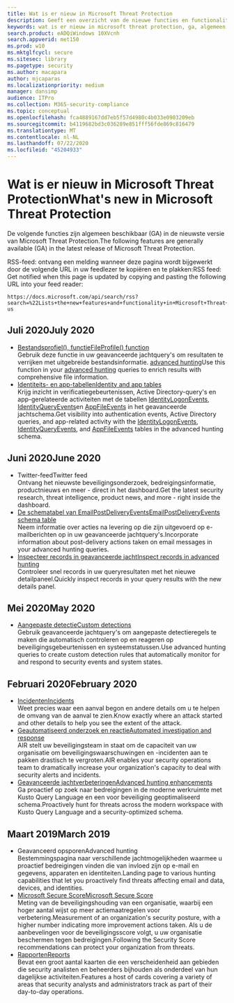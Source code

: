 ```yaml
---
title: Wat is er nieuw in Microsoft Threat Protection
description: Geeft een overzicht van de nieuwe functies en functionaliteit in Microsoft Threat Protection
keywords: wat is er nieuw in microsoft threat protection, ga, algemeen beschikbaar, mogelijkheden, beschikbaar, nieuwe
search.product: eADQiWindows 10XVcnh
search.appverid: met150
ms.prod: w10
ms.mktglfcycl: secure
ms.sitesec: library
ms.pagetype: security
ms.author: macapara
author: mjcaparas
ms.localizationpriority: medium
manager: dansimp
audience: ITPro
ms.collection: M365-security-compliance
ms.topic: conceptual
ms.openlocfilehash: fca4889167dd7eb5f57d4980c4b033e0903209eb
ms.sourcegitcommit: b4119682bd3c036289e851fff56fde869c816479
ms.translationtype: MT
ms.contentlocale: nl-NL
ms.lasthandoff: 07/22/2020
ms.locfileid: "45204933"
---
```

# <a name="whats-new-in-microsoft-threat-protection"></a><span data-ttu-id="33751-104">Wat is er nieuw in Microsoft Threat Protection</span><span class="sxs-lookup"><span data-stu-id="33751-104">What's new in Microsoft Threat Protection</span></span>

<span data-ttu-id="33751-105">De volgende functies zijn algemeen beschikbaar (GA) in de nieuwste versie van Microsoft Threat Protection.</span><span class="sxs-lookup"><span data-stu-id="33751-105">The following features are generally available (GA) in the latest release of Microsoft Threat Protection.</span></span>

<span data-ttu-id="33751-106">RSS-feed: ontvang een melding wanneer deze pagina wordt bijgewerkt door de volgende URL in uw feedlezer te kopiëren en te plakken:</span><span class="sxs-lookup"><span data-stu-id="33751-106">RSS feed: Get notified when this page is updated by copying and pasting the following URL into your feed reader:</span></span>
```http
https://docs.microsoft.com/api/search/rss?search=%22Lists+the+new+features+and+functionality+in+Microsoft+Threat+Protection%22&locale=en-us
```
## <a name="july-2020"></a><span data-ttu-id="33751-107">Juli 2020</span><span class="sxs-lookup"><span data-stu-id="33751-107">July 2020</span></span>
- [<span data-ttu-id="33751-108">Bestandsprofiel(), functie</span><span class="sxs-lookup"><span data-stu-id="33751-108">FileProfile() function</span></span>](advanced-hunting-fileprofile-function.md) <br> <span data-ttu-id="33751-109">Gebruik deze functie in uw geavanceerde jachtquery's om resultaten te verrijken met uitgebreide bestandsinformatie. [advanced hunting](advanced-hunting-overview.md)</span><span class="sxs-lookup"><span data-stu-id="33751-109">Use this function in your [advanced hunting](advanced-hunting-overview.md) queries to enrich results with comprehensive file information.</span></span>
- [<span data-ttu-id="33751-110">Identiteits- en app-tabellen</span><span class="sxs-lookup"><span data-stu-id="33751-110">Identity and app tables</span></span>](advanced-hunting-schema-tables.md)<br> <span data-ttu-id="33751-111">Krijg inzicht in verificatiegebeurtenissen, Active Directory-query's en app-gerelateerde activiteiten met de tabellen [IdentityLogonEvents](advanced-hunting-identitylogonevents-table.md), [IdentityQueryEvents](advanced-hunting-identityqueryevents-table.md)en [AppFileEvents](advanced-hunting-appfileevents-table.md) in het geavanceerde jachtschema.</span><span class="sxs-lookup"><span data-stu-id="33751-111">Get visibility into authentication events, Active Directory queries, and app-related activity with the [IdentityLogonEvents](advanced-hunting-identitylogonevents-table.md), [IdentityQueryEvents](advanced-hunting-identityqueryevents-table.md), and [AppFileEvents](advanced-hunting-appfileevents-table.md) tables in the advanced hunting schema.</span></span>

## <a name="june-2020"></a><span data-ttu-id="33751-112">Juni 2020</span><span class="sxs-lookup"><span data-stu-id="33751-112">June 2020</span></span>
- <span data-ttu-id="33751-113">Twitter-feed</span><span class="sxs-lookup"><span data-stu-id="33751-113">Twitter feed</span></span> <br> <span data-ttu-id="33751-114">Ontvang het nieuwste beveiligingsonderzoek, bedreigingsinformatie, productnieuws en meer - direct in het dashboard.</span><span class="sxs-lookup"><span data-stu-id="33751-114">Get the latest security research, threat intelligence, product news, and more - right inside the dashboard.</span></span>
- [<span data-ttu-id="33751-115">De schematabel van EmailPostDeliveryEvents</span><span class="sxs-lookup"><span data-stu-id="33751-115">EmailPostDeliveryEvents schema table</span></span>](advanced-hunting-emailpostdeliveryevents-table.md) <br> <span data-ttu-id="33751-116">Neem informatie over acties na levering op die zijn uitgevoerd op e-mailberichten op in uw geavanceerde jachtquery's.</span><span class="sxs-lookup"><span data-stu-id="33751-116">Incorporate information about post-delivery actions taken on email messages in your advanced hunting queries.</span></span>
- [<span data-ttu-id="33751-117">Inspecteer records in geavanceerde jacht</span><span class="sxs-lookup"><span data-stu-id="33751-117">Inspect records in advanced hunting</span></span>](advanced-hunting-query-results.md#drill-down-from-query-results) <br> <span data-ttu-id="33751-118">Controleer snel records in uw queryresultaten met het nieuwe detailpaneel.</span><span class="sxs-lookup"><span data-stu-id="33751-118">Quickly inspect records in your query results with the new details panel.</span></span>

## <a name="may-2020"></a><span data-ttu-id="33751-119">Mei 2020</span><span class="sxs-lookup"><span data-stu-id="33751-119">May 2020</span></span>
- [<span data-ttu-id="33751-120">Aangepaste detectie</span><span class="sxs-lookup"><span data-stu-id="33751-120">Custom detections</span></span>](custom-detections-overview.md) <br> <span data-ttu-id="33751-121">Gebruik geavanceerde jachtquery's om aangepaste detectieregels te maken die automatisch controleren op en reageren op beveiligingsgebeurtenissen en systeemstatussen.</span><span class="sxs-lookup"><span data-stu-id="33751-121">Use advanced hunting queries to create custom detection rules that automatically monitor for and respond to security events and system states.</span></span>

## <a name="february-2020"></a><span data-ttu-id="33751-122">Februari 2020</span><span class="sxs-lookup"><span data-stu-id="33751-122">February 2020</span></span>
- [<span data-ttu-id="33751-123">Incidenten</span><span class="sxs-lookup"><span data-stu-id="33751-123">Incidents</span></span>](incidents-overview.md) <br> <span data-ttu-id="33751-124">Weet precies waar een aanval begon en andere details om u te helpen de omvang van de aanval te zien.</span><span class="sxs-lookup"><span data-stu-id="33751-124">Know exactly where an attack started and other details to help you see the extent of the attack.</span></span>
- [<span data-ttu-id="33751-125">Geautomatiseerd onderzoek en reactie</span><span class="sxs-lookup"><span data-stu-id="33751-125">Automated investigation and response</span></span>](mtp-autoir.md) <br> <span data-ttu-id="33751-126">AIR stelt uw beveiligingsteam in staat om de capaciteit van uw organisatie om beveiligingswaarschuwingen en -incidenten aan te pakken drastisch te vergroten.</span><span class="sxs-lookup"><span data-stu-id="33751-126">AIR enables your security operations team to dramatically increase your organization's capacity to deal with security alerts and incidents.</span></span>
- [<span data-ttu-id="33751-127">Geavanceerde jachtverbeteringen</span><span class="sxs-lookup"><span data-stu-id="33751-127">Advanced hunting enhancements</span></span>](advanced-hunting-overview.md) <br> <span data-ttu-id="33751-128">Ga proactief op zoek naar bedreigingen in de moderne werkruimte met Kusto Query Language en een voor beveiliging geoptimaliseerd schema.</span><span class="sxs-lookup"><span data-stu-id="33751-128">Proactively hunt for threats across the modern workspace with Kusto Query Language and a security-optimized schema.</span></span>

## <a name="march-2019"></a><span data-ttu-id="33751-129">Maart 2019</span><span class="sxs-lookup"><span data-stu-id="33751-129">March 2019</span></span>
- <span data-ttu-id="33751-130">Geavanceerd opsporen</span><span class="sxs-lookup"><span data-stu-id="33751-130">Advanced hunting</span></span> <br> <span data-ttu-id="33751-131">Bestemmingspagina naar verschillende jachtmogelijkheden waarmee u proactief bedreigingen vinden die van invloed zijn op e-mail en gegevens, apparaten en identiteiten.</span><span class="sxs-lookup"><span data-stu-id="33751-131">Landing page to various hunting capabilities that let you proactively find threats affecting email and data, devices, and identities.</span></span>
- [<span data-ttu-id="33751-132">Microsoft Secure Score</span><span class="sxs-lookup"><span data-stu-id="33751-132">Microsoft Secure Score</span></span>](microsoft-secure-score.md) <br> <span data-ttu-id="33751-133">Meting van de beveiligingshouding van een organisatie, waarbij een hoger aantal wijst op meer actiemaatregelen voor verbetering.</span><span class="sxs-lookup"><span data-stu-id="33751-133">Measurement of an organization's security posture, with a higher number indicating more improvement actions taken.</span></span> <span data-ttu-id="33751-134">Als u de aanbevelingen voor de beveiligingsscore volgt, u uw organisatie beschermen tegen bedreigingen.</span><span class="sxs-lookup"><span data-stu-id="33751-134">Following the Security Score recommendations can protect your organization from threats.</span></span> 
- [<span data-ttu-id="33751-135">Rapporten</span><span class="sxs-lookup"><span data-stu-id="33751-135">Reports</span></span>](monitoring-and-reporting.md) <br>  <span data-ttu-id="33751-136">Bevat een groot aantal kaarten die een verscheidenheid aan gebieden die security analisten en beheerders bijhouden als onderdeel van hun dagelijkse activiteiten.</span><span class="sxs-lookup"><span data-stu-id="33751-136">Features a host of cards covering a variety of areas that security analysts and administrators track as part of their day-to-day operations.</span></span>
